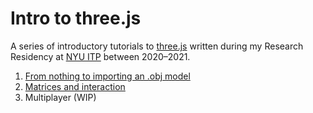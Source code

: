 # Intro to three.js
A series of introductory tutorials to [three.js](https://threejs.org/) written during my Research Residency at [NYU ITP](http://itp.nyu.edu/) between 2020–2021.

1. [From nothing to importing an .obj model](./01-intro-to-threejs/01-intro-to-threejs.md)
2. [Matrices and interaction](./02-matrices-and-interaction/02-matrices-and-interaction.md)
3. Multiplayer (WIP)